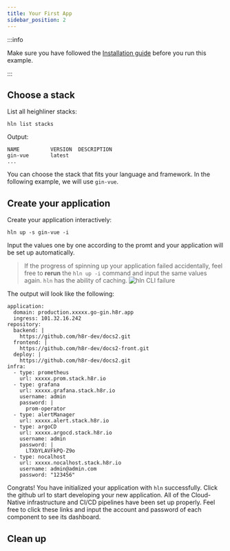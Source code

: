 ```yaml
---
title: Your First App
sidebar_position: 2
---
```


:::info

Make sure you have followed the [Installation guide](installation.md) before you run this example.

:::

## Choose a stack

List all heighliner stacks:

```shell
hln list stacks
```

Output:

```shell
NAME          VERSION  DESCRIPTION
gin-vue       latest
...
```

You can choose the stack that fits your language and framework.
In the following example, we will use `gin-vue`.

## Create your application

Create your application interactively:

```shell
hln up -s gin-vue -i
```

Input the values one by one according to the promt and your application will be set up automatically.

> If the progress of spinning up your application failed accidentally, feel free to **rerun** the `hln up -i` command and input the same values again. `hln` has the ability of caching.
![hln CLI failure](/img/docs/hln_cli_failure.png)

The output will look like the following:

```shell
application:
  domain: production.xxxxx.go-gin.h8r.app
  ingress: 101.32.16.242
repository:
  backend: |
    https://github.com/h8r-dev/docs2.git
  frontend: |
    https://github.com/h8r-dev/docs2-front.git
  deploy: |
    https://github.com/h8r-dev/docs2.git
infra:
  - type: prometheus
    url: xxxxx.prom.stack.h8r.io
  - type: grafana
    url: xxxxx.grafana.stack.h8r.io
    username: admin
    password: |
      prom-operator
  - type: alertManager
    url: xxxxx.alert.stack.h8r.io
  - type: argoCD
    url: xxxxx.argocd.stack.h8r.io
    username: admin
    password: |
      LTXbYLAVFkPQ-Z9o
  - type: nocalhost
    url: xxxxx.nocalhost.stack.h8r.io
    username: admin@admin.com
    password: "123456"

```

Congrats! You have initialized your application with `hln` successfully. Click the github url to start developing your new application. All of the Cloud-Native infrastructure and CI/CD pipelines have been set up properly. Feel free to click these links and input the account and password of each component to see its dashboard.

## Clean up
